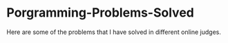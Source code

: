# Porgramming-Problems-Solved
Here are some of the problems that I have solved in different online judges.
